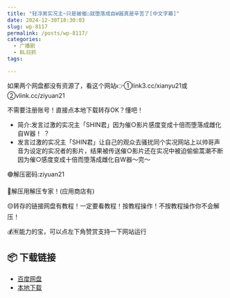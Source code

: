 ```yaml
---
title: "轻浮男实况主~只是被催○就堕落成自W器真是辛苦了[中文字幕]"
date: 2024-12-30T18:30:03
slug: wp-8117
permalink: /posts/wp-8117/
categories:
  - 广播剧
  - BL日抓
tags:

---
```


如果两个网盘都没有资源了，看这个网站👉①link3.cc/xianyu21或②vlink.cc/ziyuan21

不需要注册账号！直接点本地下载转存OK？懂吧！

*   简介:发言过激的实况主「SHIN君」因为催○影片感度变成十倍而堕落成雌化自W器！ ？
*   发言过激的实况主「SHIN君」让自己的观众去骚扰同个实况网站上以帅哥声音为设定的实况者的影片，结果被传送催○影片还在实况中被迫偷偷蒿潮不断因为催○感度变成十倍而堕落成雌化自W器〜完〜

🟢解压密码:ziyuan21

🔵解压用解压专家！(应用商店有)

🟡转存的链接网盘有教程！一定要看教程！按教程操作！不按教程操作你不会解压！

💰🈶能力的宝，可以点左下角赞赏支持一下网站运行

## 📦 下载链接
- [百度网盘](https://blziyuan21.com/pay-download/8117?key=967e83e2fd&down_id=0)
- [本地下载](https://blziyuan21.com/pay-download/8117?key=967e83e2fd&down_id=1)

